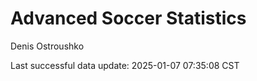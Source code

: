 # Advanced Soccer Statistics
Denis Ostroushko

<!-- gfm -->

Last successful data update: 2025-01-07 07:35:08 CST
